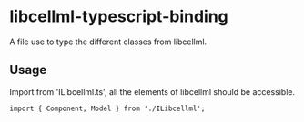 # libcellml-typescript-binding
A file use to type the different classes from libcellml. 

## Usage 
Import from 'ILibcellml.ts', all the elements of libcellml should be accessible. 

``` 
import { Component, Model } from './ILibcellml';
```
